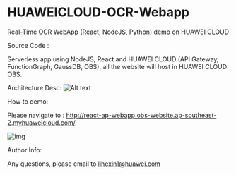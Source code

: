 # HUAWEICLOUD-OCR-Webapp

Real-Time OCR WebApp (React, NodeJS, Python) demo on HUAWEI CLOUD

Source Code :


Serverless app using NodeJS, React and HUAWEI CLOUD (API Gateway, FunctionGraph, GaussDB, OBS), all the website will host in HUAWEI CLOUD OBS. 

Architecture Desc:
![Alt text](https://github.com/hexlicn/HUAWEICLOUD-OCR-Webapp/blob/master/images/arch.png)

How to demo:

Please navigate to : http://react-ap-webapp.obs-website.ap-southeast-2.myhuaweicloud.com/

![img](https://github.com/hexlicn/HUAWEICLOUD-OCR-Webapp/blob/master/images/react-app-ocr.gif)


Author Info:

Any questions, please email to lihexin1@huawei.com
